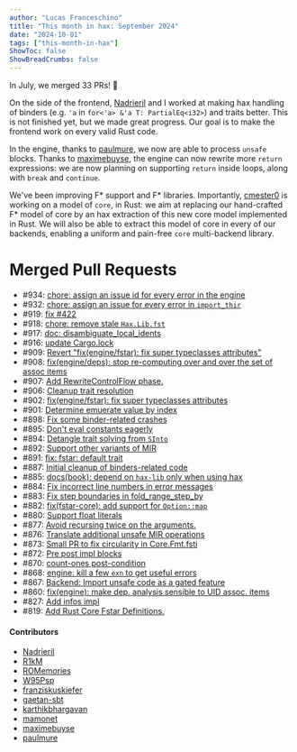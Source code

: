 ```yaml
---
author: "Lucas Franceschino"
title: "This month in hax: September 2024"
date: "2024-10-01"
tags: ["this-month-in-hax"]
ShowToc: false
ShowBreadCrumbs: false
---
```


In July, we merged 33 PRs! 🎉

On the side of the frontend, [Nadrieril](https://github.com/Nadrieril)
and I worked at making hax handling of binders (e.g. `'a` in `for<'a>
&'a T: PartialEq<i32>`) and traits better. This is not finished yet,
but we made great progress. Our goal is to make the frontend work on
every valid Rust code.

In the engine, thanks to [paulmure](https://github.com/paulmure), we
now are able to process `unsafe` blocks. Thanks to
[maximebuyse](https://github.com/maximebuyse), the engine can now
rewrite more `return` expressions: we are now planning on supporting
`return` inside loops, along with `break` and `continue`.

We've been improving F* support and F* libraries. Importantly,
[cmester0](https://github.com/gaetan-sbt) is working on a model of
`core`, in Rust: we aim at replacing our hand-crafted F* model of core
by an hax extraction of this new core model implemented in Rust. We
will also be able to extract this model of core in every of our
backends, enabling a uniform and pain-free `core` multi-backend
library.

# Merged Pull Requests
* #934: [chore: assign an issue id for every error in the engine](https://github.com/hacspec/hax/pull/934)
* #932: [chore: assign an issue for every error in `import_thir`](https://github.com/hacspec/hax/pull/932)
* #919: [fix #422](https://github.com/hacspec/hax/pull/919)
* #918: [chore: remove stale `Hax.Lib.fst`](https://github.com/hacspec/hax/pull/918)
* #917: [doc: disambiguate_local_idents](https://github.com/hacspec/hax/pull/917)
* #916: [update Cargo.lock](https://github.com/hacspec/hax/pull/916)
* #909: [Revert "fix(engine/fstar): fix super typeclasses attributes"](https://github.com/hacspec/hax/pull/909)
* #908: [fix(engine/deps): stop re-computing over and over the set of assoc items](https://github.com/hacspec/hax/pull/908)
* #907: [Add RewriteControlFlow phase.](https://github.com/hacspec/hax/pull/907)
* #906: [Cleanup trait resolution](https://github.com/hacspec/hax/pull/906)
* #902: [fix(engine/fstar): fix super typeclasses attributes](https://github.com/hacspec/hax/pull/902)
* #901: [Determine emuerate value by index](https://github.com/hacspec/hax/pull/901)
* #898: [Fix some binder-related crashes](https://github.com/hacspec/hax/pull/898)
* #895: [Don't eval constants eagerly](https://github.com/hacspec/hax/pull/895)
* #894: [Detangle trait solving from `SInto`](https://github.com/hacspec/hax/pull/894)
* #892: [Support other variants of MIR](https://github.com/hacspec/hax/pull/892)
* #891: [fix: fstar: default trait](https://github.com/hacspec/hax/pull/891)
* #887: [Initial cleanup of binders-related code](https://github.com/hacspec/hax/pull/887)
* #885: [docs(book): depend on `hax-lib` only when using hax](https://github.com/hacspec/hax/pull/885)
* #884: [Fix incorrect line numbers in error messages](https://github.com/hacspec/hax/pull/884)
* #883: [Fix step boundaries in fold_range_step_by](https://github.com/hacspec/hax/pull/883)
* #882: [fix(fstar-core): add support for `Option::map`](https://github.com/hacspec/hax/pull/882)
* #880: [Support float literals](https://github.com/hacspec/hax/pull/880)
* #877: [Avoid recursing twice on the arguments.](https://github.com/hacspec/hax/pull/877)
* #876: [Translate additional unsafe MIR operations](https://github.com/hacspec/hax/pull/876)
* #873: [Small PR to fix circularity in Core.Fmt.fsti](https://github.com/hacspec/hax/pull/873)
* #872: [Pre post impl blocks](https://github.com/hacspec/hax/pull/872)
* #870: [count-ones post-condition](https://github.com/hacspec/hax/pull/870)
* #868: [engine: kill a few `exn` to get useful errors](https://github.com/hacspec/hax/pull/868)
* #867: [Backend: Import unsafe code as a gated feature](https://github.com/hacspec/hax/pull/867)
* #860: [fix(engine): make dep. analysis sensible to UID assoc. items](https://github.com/hacspec/hax/pull/860)
* #827: [Add infos impl](https://github.com/hacspec/hax/pull/827)
* #819: [Add Rust Core Fstar Definitions.](https://github.com/hacspec/hax/pull/819)

#### Contributors
 - [Nadrieril](https://github.com/Nadrieril)
 - [R1kM](https://github.com/R1kM)
 - [ROMemories](https://github.com/ROMemories)
 - [W95Psp](https://github.com/W95Psp)
 - [franziskuskiefer](https://github.com/franziskuskiefer)
 - [gaetan-sbt](https://github.com/gaetan-sbt)
 - [karthikbhargavan](https://github.com/karthikbhargavan)
 - [mamonet](https://github.com/mamonet)
 - [maximebuyse](https://github.com/maximebuyse)
 - [paulmure](https://github.com/paulmure)
